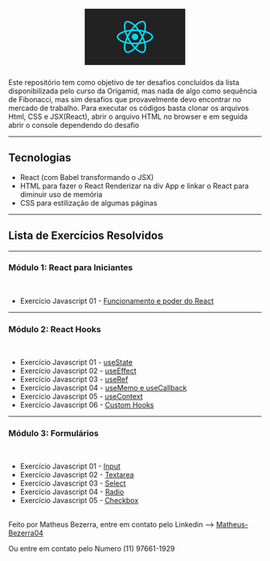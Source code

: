 <h1 align="center">
<br>
    <img src="images/React.png" width="200"> 
<br>
</h1>
<p>Este repositório tem como objetivo de ter desafios concluídos da lista disponibilizada pelo curso da Origamid, mas nada de algo como sequência de Fibonacci, mas sim desafios que provavelmente devo encontrar no mercado de trabalho. Para executar os códigos basta clonar os arquivos Html, CSS e JSX(React), abrir o arquivo HTML no browser e em seguida abrir o console dependendo do desafio</p>
<hr>

## Tecnologias

- React (com Babel transformando o JSX)
- HTML para fazer o React Renderizar na div App e linkar o React para diminuir uso de memória
- CSS para estilização de algumas páginas

---

## Lista de Exercícios Resolvidos

<hr>

### Módulo 1: React para Iniciantes

<br>

- Exercício Javascript 01 - <a href="https://github.com/Matheus-Bezerra/Exercicios-React" target=_blank>Funcionamento e poder do React</a>

<hr>

### Módulo 2: React Hooks

<br>

- Exercício Javascript 01 - <a href="https://github.com/Matheus-Bezerra/Exercicios-React/tree/main/modulo2/exercicio1" target=_blank>useState</a>
- Exercício Javascript 02 - <a href="https://github.com/Matheus-Bezerra/Exercicios-React/tree/main/modulo2/exercicio2" target=_blank>useEffect</a>
- Exercício Javascript 03 - <a href="https://github.com/Matheus-Bezerra/Exercicios-React/tree/main/modulo2/exercicio3" target=_blank>useRef</a>
- Exercício Javascript 04 - <a href="https://github.com/Matheus-Bezerra/Exercicios-React/tree/main/modulo2/exercicio4" target=_blank>useMemo e useCallback</a>
- Exercício Javascript 05 - <a href="https://github.com/Matheus-Bezerra/Exercicios-React/tree/main/modulo2/exercicio5" target=_blank>useContext</a>
- Exercício Javascript 06 - <a href="https://github.com/Matheus-Bezerra/Exercicios-React/tree/main/modulo2/exercicio6" target=_blank>Custom Hooks</a>

<hr>

### Módulo 3: Formulários

<br>

- Exercício Javascript 01 - <a href="https://github.com/Matheus-Bezerra/Exercicios-React/tree/main/modulo3/exercicio1" target=_blank>Input</a>
- Exercício Javascript 02 - <a href="https://github.com/Matheus-Bezerra/Exercicios-React/tree/main/modulo3/exercicio3" target=_blank>Textarea</a>
- Exercício Javascript 03 - <a href="https://github.com/Matheus-Bezerra/Exercicios-React/tree/main/modulo3/exercicio3" target=_blank>Select</a>
- Exercício Javascript 04 - <a href="https://github.com/Matheus-Bezerra/Exercicios-React/tree/main/modulo3/exercicio4" target=_blank>Radio</a>
- Exercício Javascript 05 - <a href="https://github.com/Matheus-Bezerra/Exercicios-React/tree/main/modulo3/exercicio5" target=_blank>Checkbox</a>

<br>
Feito por Matheus Bezerra, entre em contato pelo Linkedin --> <a href="https://www.linkedin.com/in/matheus-bezerra04/">Matheus-Bezerra04</a>
<p>Ou entre em contato pelo Numero (11) 97661-1929</p>
